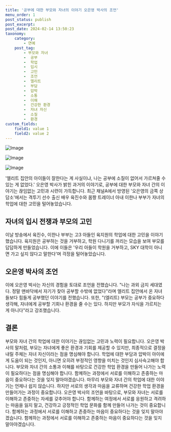 ```yaml
---
title: '공부에 대한 부모와 자녀의 이야기 오은영 박사의 조언'
menu_order: 1
post_status: publish
post_excerpt: 
post_date: 2024-02-14 13:50:23
taxonomy:
    category:
        - 연예
    post_tag:
        - 부모와 자녀
        -  공부
        -  학업
        -  입시
        -  고민
        -  조언
        -  엘리트
        -  부담
        -  압박
        -  소통
        -  이해
        -  건강한 환경
        -  자녀 자신
        -  소질
        -  환경
custom_fields:
    field1: value 1
    field2: value 2
---
```


![Image](https://mimgnews.pstatic.net/image/076/2024/02/13/2024021501000889500118901_20240214090212875.jpg?type=w540)

![Image](https://ssl.pstatic.net/mimgnews/image/076/2024/02/13/2024021501000889500118902_20240214090212880.jpg?type=w540)

![Image](https://mimgnews.pstatic.net/image/076/2024/02/13/2024021501000889500118903_20240214090212883.jpg?type=w540)

'엘리트 집안의 아이들이 잘한다는 게 사실이냐, 나는 공부에 소질이 없어서 가르쳐줄 수 있는 게 없었다.' 오은영 박사가 밝힌 과거의 이야기로, 공부에 대한 부모와 자녀 간의 이야기는 끊임없는 고민과 시련이 가득합니다. 최근 채널A에서 방영된 '오은영의 금쪽 상담소'에서는 격투기 선수 출신 배우 육진수와 몸짱 트레이너 아내 이한나 부부가 자녀의 학업에 대한 고민을 털어놓았습니다.
## 자녀의 입시 전쟁과 부모의 고민
이날 방송에서 육진수, 이한나 부부는 고3 아들인 육지원의 학업에 대한 고민을 이야기했습니다. 육지원은 공부하는 것을 거부하고, 학원 다니기를 꺼리는 모습을 보여 부모를 답답하게 만들었습니다. 이에 이들은 '우리 아들이 학원을 거부하고, SKY 대학이 아니면 가고 싶지 않다고 말한다'며 걱정을 털어놓았습니다. 
## 오은영 박사의 조언
이에 오은영 박사는 자신의 경험을 토대로 조언을 전했습니다. "나는 과외 금지 세대였다. 정말 맨바닥에서 자기가 찾아 공부할 수밖에 없었다"라며 엘리트 집안에서 온 자녀들보다 힘들게 공부했던 이야기를 전했습니다. 또한, "(엘리트) 부모는 공부가 중요하다 생각해, 자녀에게 공부할 기회나 환경을 줄 수는 있다. 하지만 부모가 자식을 가르치는 게 아니다"라고 강조했습니다.
## 결론
부모와 자녀 간의 학업에 대한 이야기는 끊임없는 고민과 노력이 필요합니다. 오은영 박사의 말처럼, 부모는 자녀에게 좋은 환경과 기회를 제공할 수 있지만, 최종적으로 결정을 내릴 주체는 자녀 자신이라는 점을 명심해야 합니다. 학업에 대한 부담과 압박이 아이에게 도움이 되는 것인지, 아니면 오히려 부정적인 영향을 미치는 것인지 심사숙고해야 합니다. 부모와 자녀 간의 소통과 이해를 바탕으로 건강한 학업 환경을 만들어 나가는 노력이 필요하다는 점을 명심해야 합니다. 함께하는 과정에서 서로를 이해하고 존중하는 마음이 중요하다는 것을 잊지 말아야겠습니다. 
마무리
부모와 자녀 간의 학업에 대한 이야기는 언제나 쉽지 않습니다. 하지만 서로의 생각과 마음을 교류하며 건강한 학업 환경을 만들어가는 과정이 중요합니다. 오은영 박사의 조언을 바탕으로, 부모와 자녀는 서로를 이해하고 존중하는 자세를 갖추어야 합니다. 함께하는 여정에서 서로를 응원하고 격려하는 마음을 잃지 말고, 건강하고 긍정적인 학업 문화를 함께 만들어 나가는 것이 중요합니다. 함께하는 과정에서 서로를 이해하고 존중하는 마음이 중요하다는 것을 잊지 말아야겠습니다. 함께하는 과정에서 서로를 이해하고 존중하는 마음이 중요하다는 것을 잊지 말아야겠습니다.
